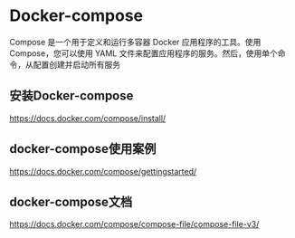 # Docker-compose

Compose 是一个用于定义和运行多容器 Docker 应用程序的工具。使用 Compose，您可以使用 YAML 文件来配置应用程序的服务。然后，使用单个命令，从配置创建并启动所有服务

## 安装Docker-compose

<https://docs.docker.com/compose/install/>

## docker-compose使用案例

<https://docs.docker.com/compose/gettingstarted/>

## docker-compose文档

<https://docs.docker.com/compose/compose-file/compose-file-v3/>
